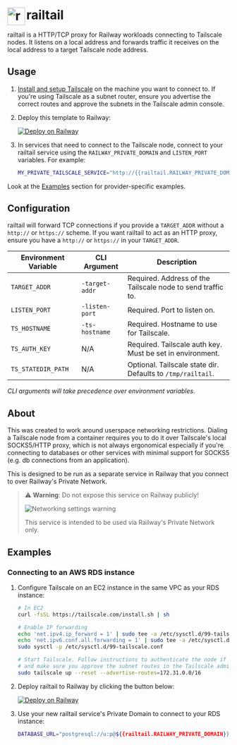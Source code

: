 # <img align="left" width="40" height="40" src="https://res.cloudinary.com/railway/image/upload/v1734036971/railtail_avdaue.png" alt="railtail logo"> railtail

railtail is a HTTP/TCP proxy for Railway workloads connecting to Tailscale
nodes. It listens on a local address and forwards traffic it receives on
the local address to a target Tailscale node address.

## Usage

1. [Install and setup Tailscale](https://tailscale.com/kb/1017/install) on the
   machine you want to connect to. If you're using Tailscale as a subnet
   router, ensure you advertise the correct routes and approve the subnets
   in the Tailscale admin console.

2. Deploy this template to Railway:

   [![Deploy on Railway](https://railway.com/button.svg)](https://railway.com/template/railtail?referralCode=EPXG5z)

3. In services that need to connect to the Tailscale node, connect to your
   railtail service using the `RAILWAY_PRIVATE_DOMAIN` and `LISTEN_PORT`
   variables. For example:

   ```sh
   MY_PRIVATE_TAILSCALE_SERVICE="http://{{railtail.RAILWAY_PRIVATE_DOMAIN}}:${{railtail.LISTEN_PORT}}"
   ```

Look at the [Examples](#examples) section for provider-specific examples.

## Configuration

railtail will forward TCP connections if you provide a `TARGET_ADDR` without
a `http://` or `https://` scheme. If you want railtail to act as an HTTP
proxy, ensure you have a `http://` or `https://` in your `TARGET_ADDR`.

| Environment Variable | CLI Argument   | Description                                                 |
| -------------------- | -------------- | ----------------------------------------------------------- |
| `TARGET_ADDR`        | `-target-addr` | Required. Address of the Tailscale node to send traffic to. |
| `LISTEN_PORT`        | `-listen-port` | Required. Port to listen on.                                |
| `TS_HOSTNAME`        | `-ts-hostname` | Required. Hostname to use for Tailscale.                    |
| `TS_AUTH_KEY`        | N/A            | Required. Tailscale auth key. Must be set in environment.   |
| `TS_STATEDIR_PATH`   | N/A            | Optional. Tailscale state dir. Defaults to `/tmp/railtail`. |

_CLI arguments will take precedence over environment variables._

## About

This was created to work around userspace networking restrictions. Dialing a
Tailscale node from a container requires you to do it over Tailscale's
local SOCKS5/HTTP proxy, which is not always ergonomical especially if
you're connecting to databases or other services with minimal support
for SOCKS5 (e.g. db connections from an application).

This is designed to be run as a separate service in Railway that you
connect to over Railway's Private Network.

> ⚠️ **Warning**: Do not expose this service on Railway publicly!
>
> ![Networking settings warning](https://res.cloudinary.com/railway/image/upload/v1733851092/cs-2024-12-11-01.12_f1z1xy.png)
>
> This service is intended to be used via Railway's Private Network only.

## Examples

### Connecting to an AWS RDS instance

1. Configure Tailscale on an EC2 instance in the same VPC as your RDS instance:

   ```sh
   # In EC2
   curl -fsSL https://tailscale.com/install.sh | sh

   # Enable IP forwarding
   echo 'net.ipv4.ip_forward = 1' | sudo tee -a /etc/sysctl.d/99-tailscale.conf
   echo 'net.ipv6.conf.all.forwarding = 1' | sudo tee -a /etc/sysctl.d/99-tailscale.conf
   sudo sysctl -p /etc/sysctl.d/99-tailscale.conf

   # Start Tailscale. Follow instructions to authenticate the node if needed,
   # and make sure you approve the subnet routes in the Tailscale admin console
   sudo tailscale up --reset --advertise-routes=172.31.0.0/16
   ```

2. Deploy railtail to Railway by clicking the button below:

   [![Deploy on Railway](https://railway.com/button.svg)](https://railway.com/template/railtail?referralCode=EPXG5z)

3. Use your new railtail service's Private Domain to connect to your RDS instance:

   ```sh
   DATABASE_URL="postgresql://u:p@${{railtail.RAILWAY_PRIVATE_DOMAIN}}:${{railtail.LISTEN_PORT}}/dbname"
   ```
